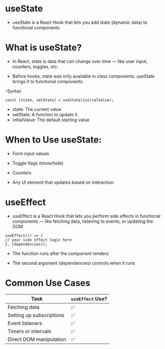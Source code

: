 # useState

- useState is a React Hook that lets you add state (dynamic data) to functional components

# What is useState?

- In React, state is data that can change over time — like user input, counters, toggles, etc.

* Before hooks, state was only available in class components. useState brings it to functional components.

-Syntax

```
const [state, setState] = useState(initialValue);
```

- state: The current value
- setState: A function to update it
- initialValue: The default starting value

# When to Use useState:

- Form input values

* Toggle flags (show/hide)

* Counters

* Any UI element that updates based on interaction

# useEffect

- useEffect is a React Hook that lets you perform side effects in functional components — like fetching data, listening to events, or updating the DOM

```
useEffect(() => {
// your side effect logic here
}, [dependencies]);
```

- The function runs after the component renders

* The second argument (dependencies) controls when it runs

# Common Use Cases

| Task                     | `useEffect` Use? |
| ------------------------ | ---------------- |
| Fetching data            | ✅               |
| Setting up subscriptions | ✅               |
| Event listeners          | ✅               |
| Timers or intervals      | ✅               |
| Direct DOM manipulation  | ✅               |
